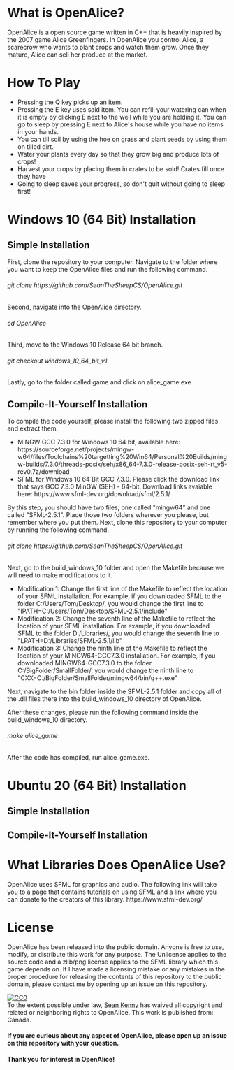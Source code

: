 <h1> What is OpenAlice? </h1>
<p> OpenAlice is a open source game written in C++ that is heavily inspired by the 2007 game Alice Greenfingers. In OpenAlice you control Alice, a scarecrow who wants to plant crops and watch them grow. Once they mature, Alice can sell her produce at the market. </p>

<h1> How To Play </h1>
<ul>
 <li> Pressing the Q key picks up an item. </li>
 <li> Pressing the E key uses said item. You can refill your watering can when it is empty by clicking E next to the well while you are holding it. You can go to sleep by pressing E next to Alice's house while you have no items in your hands. </li>
 <li> You can till soil by using the hoe on grass and plant seeds by using them on tilled dirt. </li>
 <li> Water your plants every day so that they grow big and produce lots of crops! </li>
 <li> Harvest your crops by placing them in crates to be sold! Crates fill once they have </li>
 <li> Going to sleep saves your progress, so don't quit without going to sleep first! </li>
</ul>

<h1> Windows 10 (64 Bit) Installation </h1>

<h2> Simple Installation </h2>
<p> First, clone the repository to your computer. Navigate to the folder where you want to keep the OpenAlice files and run the following command.</p>
<h6> git clone https://github.com/SeanTheSheepCS/OpenAlice.git </h6>
<p> Second, navigate into the OpenAlice directory. </p>
<h6> cd OpenAlice </h6>
<p> Third, move to the Windows 10 Release 64 bit branch. </p>
<h6> git checkout windows_10_64_bit_v1 </h6>
<p> Lastly, go to the folder called game and click on alice_game.exe. </p>

<h2> Compile-It-Yourself Installation </h4>
<p> To compile the code yourself, please install the following two zipped files and extract them. </p>
<ul>
 <li> MINGW GCC 7.3.0 for Windows 10 64 bit, available here: https://sourceforge.net/projects/mingw-w64/files/Toolchains%20targetting%20Win64/Personal%20Builds/mingw-builds/7.3.0/threads-posix/seh/x86_64-7.3.0-release-posix-seh-rt_v5-rev0.7z/download </li>
 <li> SFML for Windows 10 64 Bit GCC 7.3.0. Please click the download link that says GCC 7.3.0 MinGW (SEH) - 64-bit. Download links avaiable here: https://www.sfml-dev.org/download/sfml/2.5.1/ </li>
</ul>
<p> By this step, you should have two files, one called "mingw64" and one called "SFML-2.5.1". Place those two folders wherever you please, but remember where you put them. Next, clone this repository to your computer by running the following command. </p>
<h6> git clone https://github.com/SeanTheSheepCS/OpenAlice.git </h6>
<p> Next, go to the build_windows_10 folder and open the Makefile because we will need to make modifications to it. </p>
<ul>
 <li> Modification 1: Change the first line of the Makefile to reflect the location of your SFML installation. For example, if you downloaded SFML to the folder C:/Users/Tom/Desktop/, you would change the first line to "IPATH=C:/Users/Tom/Desktop/SFML-2.5.1/include"</li>
 <li> Modification 2: Change the seventh line of the Makefile to reflect the location of your SFML installation. For example, if you downloaded SFML to the folder D:/Libraries/, you would change the seventh line to "LPATH=D:/Libraries/SFML-2.5.1/lib"</li>
 <li> Modification 3: Change the ninth line of the Makefile to reflect the location of your MINGW64-GCC7.3.0 installation. For example, if you downloaded MINGW64-GCC7.3.0 to the folder C:/BigFolder/SmallFolder/, you would change the ninth line to "CXX=C:/BigFolder/SmallFolder/mingw64/bin/g++.exe"</li>
</ul>
<p> Next, navigate to the bin folder inside the SFML-2.5.1 folder and copy all of the .dll files there into the build_windows_10 directory of OpenAlice. </p>
<p> After these changes, please run the following command inside the build_windows_10 directory. </p>
<h6> make alice_game </h6>
<p> After the code has compiled, run alice_game.exe.</p>
<h1> Ubuntu 20 (64 Bit) Installation </h3>
<h2> Simple Installation </h4>
<p> </p>
<h2> Compile-It-Yourself Installation </h4>
<p> </p>

<h1> What Libraries Does OpenAlice Use? </h1>
<p> OpenAlice uses SFML for graphics and audio. The following link will take you to a page that contains tutorials on using SFML and a link where you can donate to the creators of this library. https://www.sfml-dev.org/ </p>

<h1> License </h1>
<p> 
  OpenAlice has been released into the public domain. Anyone is free to use, modify, or distribute this work for any purpose. The Unlicense applies to the source code and a zlib/png license applies to the SFML library which this game depends on. If I have made a licensing mistake or any mistakes in the proper procedure for releasing the contents of this repository to the public domain, please contact me by opening up an issue on this repository. 
</p>
<p xmlns:dct="http://purl.org/dc/terms/" xmlns:vcard="http://www.w3.org/2001/vcard-rdf/3.0#">
  <a rel="license"
     href="http://creativecommons.org/publicdomain/zero/1.0/">
    <img src="http://i.creativecommons.org/p/zero/1.0/88x31.png" style="border-style: none;" alt="CC0" />
  </a>
  <br />
  To the extent possible under law,
  <a rel="dct:publisher"
     href="https://github.com/SeanTheSheepCS/">
    <span property="dct:title">Sean Kenny</span></a>
  has waived all copyright and related or neighboring rights to
  <span property="dct:title">OpenAlice</span>.
This work is published from:
<span property="vcard:Country" datatype="dct:ISO3166"
      content="CA" about="https://github.com/SeanTheSheepCS/OpenAlice/">
  Canada</span>.
<h4> If you are curious about any aspect of OpenAlice, please open up an issue on this repository with your question. </h4>
<h4> Thank you for interest in OpenAlice! </h4>
</html>
